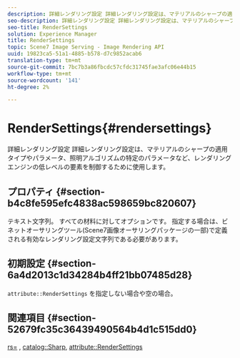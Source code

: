 ```yaml
---
description: 詳細レンダリング設定 詳細レンダリング設定は、マテリアルのシャープの適用タイプやパラメータ、照明アルゴリズムの特定のパラメータなど、レンダリングエンジンの低レベルの要素を制御するために使用します。
seo-description: 詳細レンダリング設定 詳細レンダリング設定は、マテリアルのシャープの適用タイプやパラメータ、照明アルゴリズムの特定のパラメータなど、レンダリングエンジンの低レベルの要素を制御するために使用します。
seo-title: RenderSettings
solution: Experience Manager
title: RenderSettings
topic: Scene7 Image Serving - Image Rendering API
uuid: 19823ca5-51a1-4885-b578-d7c9852acab6
translation-type: tm+mt
source-git-commit: 7bc7b3a86fbcdc57cfdc31745fae3afc06e44b15
workflow-type: tm+mt
source-wordcount: '141'
ht-degree: 2%

---
```



# RenderSettings{#rendersettings}

詳細レンダリング設定 詳細レンダリング設定は、マテリアルのシャープの適用タイプやパラメータ、照明アルゴリズムの特定のパラメータなど、レンダリングエンジンの低レベルの要素を制御するために使用します。

## プロパティ {#section-b4c8fe595efc4838ac598659bc820607}

テキスト文字列。 すべての材料に対してオプションです。 指定する場合は、ビネットオーサリングツール(Scene7画像オーサリングパッケージの一部)で定義される有効なレンダリング設定文字列である必要があります。

## 初期設定 {#section-6a4d2013c1d34284b4ff21bb07485d28}

`attribute::RenderSettings` を指定しない場合や空の場合。

## 関連項目 {#section-52679fc35c36439490564b4d1c515dd0}

[rs=](../../../../../ir-api/http-protocol/image-rendering-api-ref/c-ir-http-protocol-ref/c-ir-http-protocol-command-reference/r-ir-rs.md#reference-d20cefaaa6cd4f449d1591c87959b4cf) ,  [catalog::Sharp](../../../../../ir-api/material-cat/image-rendering-api-ref/c-ir-material-catalog/c-ir-material-data-reference/r-ir-sharp-dataref.md#reference-f79a14bd52474dfd8495115d398a30d0),  [attribute::RenderSettings](../../../../../ir-api/material-cat/image-rendering-api-ref/c-ir-material-catalog/c-ir-attributes-reference/r-ir-rendersettings.md#reference-f3ae5e18095d40b2a8edef957dd82fbd)
